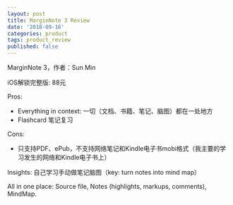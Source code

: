```yaml
---
layout: post
title: MarginNote 3 Review
date: '2018-09-16'
categories: product
tags: product_review
published: false
---
```


MarginNote 3，作者：Sun Min

iOS解锁完整版: 88元 

Pros: 
- Everything in context: 一切（文档、书籍、笔记、脑图）都在一处地方 
- Flashcard 笔记复习 

Cons: 
- 只支持PDF、ePub，不支持网络笔记和Kindle电子书mobi格式（我主要的学习发生的网络和Kindle电子书上） 

Insights: 
自己学习手动做笔记脑图（key: turn notes into mind map） 

All in one place: Source file, Notes (highlights, markups, comments), MindMap. 


